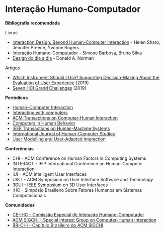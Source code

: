 # Interação Humano-Computador

**Bibliografia recomendada**

Livros 

- [Interaction Design: Beyond Human-Computer Interaction](https://books.google.com.br/books?id=UDeQDwAAQBAJ&printsec=frontcover&dq=Interaction+Design:+Beyond+Human-Computer+Interaction&hl=pt-BR&sa=X&ved=2ahUKEwiG4KKk8LvqAhUrIrkGHTkqDmcQ6AEwAnoECAYQAg) - Helen Sharp, Jennifer Preece, Yvonne Rogers
- [Interação Humano-Computador](https://books.google.com.br/books?id=qk0skwr_cewC&printsec=frontcover&dq=intera%C3%A7%C3%A3o+humano+computador&hl=pt-BR&sa=X&ved=2ahUKEwiz0Lu68LvqAhXfILkGHftgCLIQ6AEwAHoECAYQAg#v=onepage) - Simone Barbosa, Bruno Silva
- [Design do dia a dia](https://books.google.com.br/books?id=IVRVDwAAQBAJ&printsec=frontcover&dq=design+do+dia+a+dia&hl=pt-BR&sa=X&ved=2ahUKEwjvo43W8LvqAhVeJrkGHaNnDxAQ6AEwAHoECAQQAg#v=onepage&q=design%20do%20dia%20a%20dia&f=false) - Donald A. Norman

Artigos

- [Which Instrument Should I Use? Supporting Decision-Making About the Evaluation of User Experience](https://link.springer.com/chapter/10.1007/978-3-030-23535-2_4) (2019)
- [Seven HCI Grand Challenges](https://www.tandfonline.com/doi/full/10.1080/10447318.2019.1619259) (2019)

**Periódicos**

- [Human–Computer Interaction](https://www.tandfonline.com/toc/hhci20/current)
- [Interacting with computers](https://academic.oup.com/iwc)
- [ACM Transactions on Computer-Human Interaction](https://dl.acm.org/journal/tochi)
- [Computers in Human Behavior](https://www.journals.elsevier.com/computers-in-human-behavior)
- [IEEE Transactions on Human-Machine Systems](https://ieeexplore.ieee.org/xpl/RecentIssue.jsp?punumber=6221037)
- [International Journal of Human-Computer Studies](https://www.journals.elsevier.com/international-journal-of-human-computer-studies)
- [User Modelling and User-Adapted Interaction](http://www.springer.com/computer/hci/journal/11257)


**Conferências**

- CHI - ACM Conference on Human Factors in Computing Systems
- INTERACT - IFIP International Conference on Human-Computer Interaction
- IUI - ACM Intelligent User Interfaces
- UIST - ACM Symposium on User Interface Software and Technology
- 3DUI - IEEE Symposium on 3D User Interfaces
 - IHC - Simpósio Brasileiro Sobre Fatores Humanos em Sistemas Computacionais

**Comunidades**

- [CE-IHC - Comissão Especial de Interação Humano-Computador](http://comissoes.sbc.org.br/ce-ihc/)
- [ACM SIGCHI - Special Interest Group on Computer-Human Interaction](https://sigchi.org/)
- [BR-CHI - Capítulo Brasileiro do ACM SIGCHI](https://sites.google.com/view/br-chi/)
